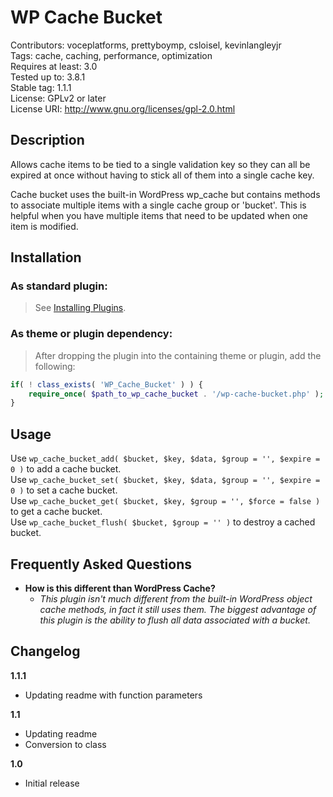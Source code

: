 WP Cache Bucket
=================
Contributors: voceplatforms, prettyboymp, csloisel, kevinlangleyjr  
Tags: cache, caching, performance, optimization  
Requires at least: 3.0  
Tested up to: 3.8.1  
Stable tag: 1.1.1  
License: GPLv2 or later  
License URI: http://www.gnu.org/licenses/gpl-2.0.html

## Description
Allows cache items to be tied to a single validation key so they can all be expired at once without having to stick all of them into a single cache key.

Cache bucket uses the built-in WordPress wp_cache but contains methods to associate multiple items with a single cache group or 'bucket'. This is helpful when you have multiple items that need to be updated when one item is modified.

## Installation

### As standard plugin:
> See [Installing Plugins](http://codex.wordpress.org/Managing_Plugins#Installing_Plugins).

### As theme or plugin dependency:
> After dropping the plugin into the containing theme or plugin, add the following:
```php
if( ! class_exists( 'WP_Cache_Bucket' ) ) {
    require_once( $path_to_wp_cache_bucket . '/wp-cache-bucket.php' );
}
```

## Usage
Use `wp_cache_bucket_add( $bucket, $key, $data, $group = '', $expire = 0 )` to add a cache bucket.  
Use `wp_cache_bucket_set( $bucket, $key, $data, $group = '', $expire = 0 )` to set a cache bucket.  
Use `wp_cache_bucket_get( $bucket, $key, $group = '', $force = false )` to get a cache bucket.  
Use `wp_cache_bucket_flush( $bucket, $group = '' )` to destroy a cached bucket.  

## Frequently Asked Questions

* **How is this different than WordPress Cache?**
  * *This plugin isn't much different from the built-in WordPress object cache methods, in fact it still uses them. The biggest advantage of this plugin is the ability to flush all data associated with a bucket.*

## Changelog
**1.1.1**  
* Updating readme with function parameters

**1.1**  
* Updating readme
* Conversion to class

**1.0**  
* Initial release